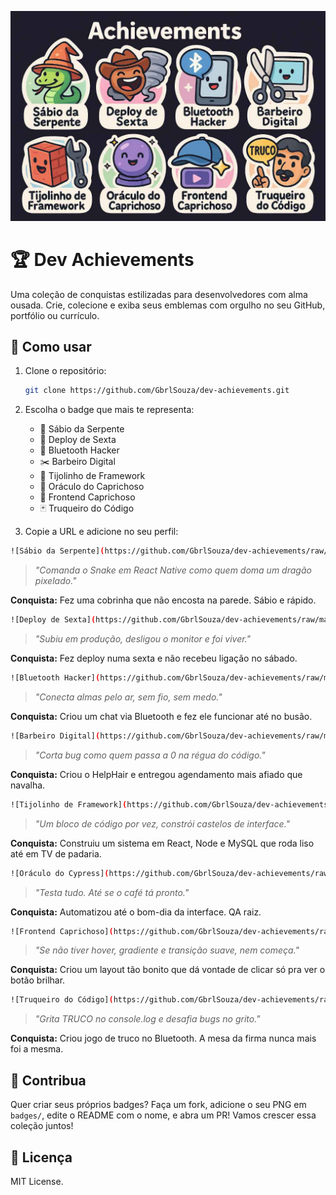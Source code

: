 ![achievements](https://github.com/GbrlSouza/dev-achievements/blob/main/achievements.png)

# 🏆 Dev Achievements

Uma coleção de conquistas estilizadas para desenvolvedores com alma ousada. 
Crie, colecione e exiba seus emblemas com orgulho no seu GitHub, portfólio ou currículo.

## 💼 Como usar

1. Clone o repositório:
   ```bash
   git clone https://github.com/GbrlSouza/dev-achievements.git
   ```

2. Escolha o badge que mais te representa:

   * 🐍 Sábio da Serpente
   * 🤠 Deploy de Sexta
   * 📡 Bluetooth Hacker
   * ✂️ Barbeiro Digital
   * 🧱 Tijolinho de Framework
   * 🔮 Oráculo do Caprichoso
   * 🧢 Frontend Caprichoso
   * 🃏 Truqueiro do Código

3. Copie a URL e adicione no seu perfil:

  ```bash
  ![Sábio da Serpente](https://github.com/GbrlSouza/dev-achievements/raw/main/badges/sabio-da-serpente.png)
  ```
> *"Comanda o Snake em React Native como quem doma um dragão pixelado."*

**Conquista:** Fez uma cobrinha que não encosta na parede. Sábio e rápido.

  ```bash
  ![Deploy de Sexta](https://github.com/GbrlSouza/dev-achievements/raw/main/badges/deploy-de-sexta.png)
  ```
> *"Subiu em produção, desligou o monitor e foi viver."*

**Conquista:** Fez deploy numa sexta e não recebeu ligação no sábado.

  ```bash
  ![Bluetooth Hacker](https://github.com/GbrlSouza/dev-achievements/raw/main/badges/bluetooth-hacker.png)
  ```
> *"Conecta almas pelo ar, sem fio, sem medo."*

**Conquista:** Criou um chat via Bluetooth e fez ele funcionar até no busão.

  ```bash
  ![Barbeiro Digital](https://github.com/GbrlSouza/dev-achievements/raw/main/badges/barbeiro-digital.png)
  ```
> *"Corta bug como quem passa a 0 na régua do código."*

**Conquista:** Criou o HelpHair e entregou agendamento mais afiado que navalha.

  ```bash
  ![Tijolinho de Framework](https://github.com/GbrlSouza/dev-achievements/raw/main/badges/tijolinho-de-framework.png)
  ```
> *"Um bloco de código por vez, constrói castelos de interface."*

**Conquista:** Construiu um sistema em React, Node e MySQL que roda liso até em TV de padaria.

  ```bash
  ![Oráculo do Cypress](https://github.com/GbrlSouza/dev-achievements/raw/main/badges/oraculo-do-cypress.png)
  ```
> *"Testa tudo. Até se o café tá pronto."*

**Conquista:** Automatizou até o bom-dia da interface. QA raiz.

  ```bash
  ![Frontend Caprichoso](https://github.com/GbrlSouza/dev-achievements/raw/main/badges/frontend-caprichoso.png)
  ```
> *"Se não tiver hover, gradiente e transição suave, nem começa."*

**Conquista:** Criou um layout tão bonito que dá vontade de clicar só pra ver o botão brilhar.

  ```bash
  ![Truqueiro do Código](https://github.com/GbrlSouza/dev-achievements/raw/main/badges/truqueiro-do-codigo.png)
  ```
> *"Grita TRUCO no console.log e desafia bugs no grito."*

**Conquista:** Criou jogo de truco no Bluetooth. A mesa da firma nunca mais foi a mesma.
## 📩 Contribua

Quer criar seus próprios badges? Faça um fork, adicione o seu PNG em `badges/`, edite o README com o nome, e abra um PR! Vamos crescer essa coleção juntos!

## 📝 Licença

MIT License.
